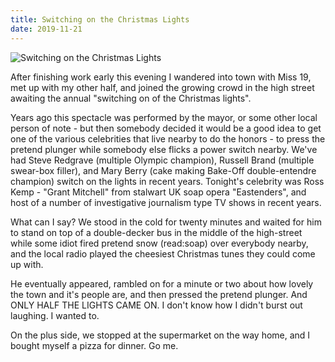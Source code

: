 ```yaml
---
title: Switching on the Christmas Lights
date: 2019-11-21
---
```


![Switching on the Christmas Lights](https://source.unsplash.com/gp8BLyaTaA0/1600x900)

After finishing work early this evening I wandered into town with Miss 19, met up with my other half, and joined the growing crowd in the high street awaiting the annual "switching on of the Christmas lights".

Years ago this spectacle was performed by the mayor, or some other local person of note - but then somebody decided it would be a good idea to get one of the various celebrities that live nearby to do the honors - to press the pretend plunger while somebody else flicks a power switch nearby. We've had Steve Redgrave (multiple Olympic champion), Russell Brand (multiple swear-box filler), and Mary Berry (cake making Bake-Off double-entendre champion) switch on the lights in recent years. Tonight's celebrity was Ross Kemp - "Grant Mitchell" from stalwart UK soap opera "Eastenders", and host of a number of investigative journalism type TV shows in recent years.

What can I say? We stood in the cold for twenty minutes and waited for him to stand on top of a double-decker bus in the middle of the high-street while some idiot fired pretend snow (read:soap) over everybody nearby, and the local radio played the cheesiest Christmas tunes they could come up with.

 He eventually appeared, rambled on for a minute or two about how lovely the town and it's people are, and then pressed the pretend plunger. And ONLY HALF THE LIGHTS CAME ON. I don't know how I didn't burst out laughing. I wanted to.

On the plus side, we stopped at the supermarket on the way home, and I bought myself a pizza for dinner. Go me.